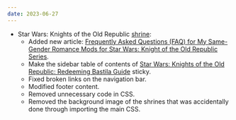 ```yaml
---
date: 2023-06-27
---
```


* Star Wars: Knights of the Old Republic [shrine](/shrines/starwarskotor/):
    * Added new article: [Frequently Asked Questions (FAQ) for My Same-Gender Romance Mods for Star Wars: Knight of the Old Republic Series](/shrines/starwarskotor/articles/faq-same-gender-romance-mods).
    * Make the sidebar table of contents of [Star Wars: Knights of the Old Republic: Redeeming Bastila Guide](/shrines/starwarskotor/guides/kotor-redeeming-bastila-guide) sticky.
    * Fixed broken links on the navigation bar.
    * Modified footer content.
    * Removed unnecessary code in CSS.
    * Removed the background image of the shrines that was accidentally done through importing the main CSS.
